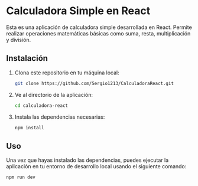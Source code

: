 # Calculadora Simple en React

Esta es una aplicación de calculadora simple desarrollada en React. Permite realizar operaciones matemáticas básicas como suma, resta, multiplicación y división.

## Instalación

1. Clona este repositorio en tu máquina local:

    ```bash
    git clone https://github.com/Sergio1213/CalculadoraReact.git
    ```

2. Ve al directorio de la aplicación:

    ```bash
    cd calculadora-react
    ```

3. Instala las dependencias necesarias:

    ```bash
    npm install
    ```

## Uso

Una vez que hayas instalado las dependencias, puedes ejecutar la aplicación en tu entorno de desarrollo local usando el siguiente comando:

```bash
npm run dev

